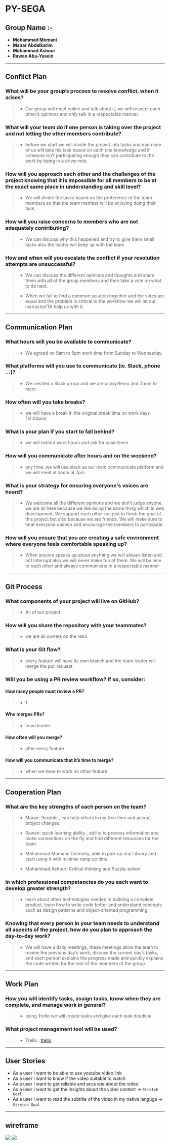 # PY-SEGA
## Group Name :-

- **Mohammad Momani**
- **Manar Abdelkarim**
- **Mohammad Ashour**
- **Rawan Abu-Yasein**


------------------------------------------------------------------------------------------------
## **Conflict Plan**
###	What will be your group’s process to resolve conflict, when it arises?
> - Our group will meet online and talk about it, we will respect each other’s opinions and only talk in a respectable manner.

###	What will your team do if one person is taking over the project and not letting the other members contribute?

> - before we start we will divide the project into tasks and each one of us will take his task based on each one knowledge and if someone isn’t participating enough they can contribute to the work by being in a driver role.


###	How will you approach each other and the challenges of the project knowing that it is impossible for all members to be at the exact same place in understanding and skill level?

> - We will divide the tasks based on the preference of the team members so that the team member will be enjoying doing their task.

###	How will you raise concerns to members who are not adequately contributing?

> - We can discuss why this happened and try to give them small tasks also the leader will keep up with the team 

###	How and when will you escalate the conflict if your resolution attempts are unsuccessful?

> - We can discuss the different opinions and thoughts and share them with all of the group members and then take a vote on what to do next.

> - When we fail to find a common solution together and the votes are equal and the problem is critical to the workflow we will let our instructor/TA help us with it.


------------------------------------------------------------------------------------------------
## **Communication Plan**

###	What hours will you be available to communicate?

> - We agreed on 9am to 5pm work time from Sunday to Wednesday.

### What platforms will you use to communicate (ie. Slack, phone …)?

> - We created a Slack group and we are using Remo and Zoom to meet

### How often will you take breaks?

> - we will have a break in the original break time on work days (12:00pm)
### What is your plan if you start to fall behind?

> - we will extend work hours and ask for aasistence 
### How will you communicate after hours and on the weekend?

> - any time ,we will use slack as our main communicate platform and we will meet at zoom at 7pm
### What is your strategy for ensuring everyone's voices are heard?

> - We welcome all the different opinions and we don’t judge anyone, we are all here because we like doing the same thing which is web development. We support each other not just to finish the goal of this project but also because we are friends. We will make sure to hear everyone opinion and encourage the members to participate

### How will you ensure that you are creating a safe environment where everyone feels comfortable speaking up?

> - When anyone speaks up about anything we will always listen and not interrupt also we will never make fun of them. We will be nice to each other and always communicate in a respectable manner


------------------
## Git Process
### What components of your project will live on GitHub?

> - All of our project
### How will you share the repository with your teammates?

> - we are all owners on the rebo  
### What is your Git flow?

> - every feature will have its own branch and the team leader will merge the pull request  
### Will you be using a PR review workflow? If so, consider:
#### How many people must review a PR? 

> - 1 
#### Who merges PRs? 

> - team leader 
#### How often will you merge? 

> - after every feature 
#### How will you communicate that it’s time to merge?

> - when we have to work on other feature 

------------------------------------------------------------------------------------------------

## **Cooperation Plan**
### What are the key strengths of each person on the team?

> - Manar: flexable , can help others in my free time and accept project changes.

> - Rawan: quick learning ability , ability to process information and make connections on the fly and find different resources for the team.

> - Mohammad Momani: Curiosity, able to pick up any Library and start using it with minimal ramp up time.

> - Mohammad Ashour: Critical thinking and Puzzle-solver

### In which professional competencies do you each want to develop greater strength?

> - learn about other technologies needed in building a complete product, learn how to write code better and understand concepts such as design patterns and object-oriented programming.

### Knowing that every person in your team needs to understand all aspects of the project, how do you plan to approach the day-to-day work?

> - We will have a daily meetings, these meetings allow the team to review the previous day’s work, discuss the current day’s tasks, and each person explains the progress made and quickly explains the code written for the rest of the members of the group .
 
-----------------
## Work Plan


### How you will identify tasks, assign tasks, know when they are complete, and manage work in general?

> - using Trello we will create tasks and give each task deadline  

### What project management tool will be used?

> - Trello : [trello](https://trello.com/b/1BWEA7Lz/project4011)

------------------------------------------------------------------------------------------------
## User Stories

- As a user I want to be able to use youtube video link 
- As a user I want to know if the video suitable to watch 
- As a user I want to get reliable and accurate about the video
- As a user I want to get the insights about the video content -> `Stretch Goal`
- As a user I want to read the subtitle of the video in my native languge -> `Stretch Goal`
------------------------------------------------------------------------------------------------
## wireframe 

![](Page_2.png)
![](Page_2_Copy.png)

